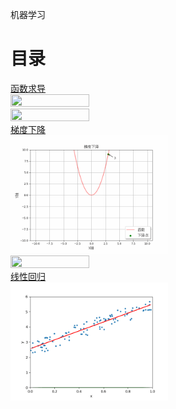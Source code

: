机器学习

# 目录

<a href="Derivative.md">
    函数求导</br>
    <img border="0" src="images/derivative/derivativeShow.gif" width="50%" height="50%" />
    <img border="0" src="images/derivative/sinShow.gif" width="50%" height="50%" />
</a></br>
<a href="GradientDescent.md">
    梯度下降</br>
    <img border="0" src="images/gd/gdShow.gif" width="50%" height="50%" />
    <img border="0" src="images/gd/gdShowSin.gif" width="50%" height="50%" />
</a></br>
<a href="LinearRegression.md">
    线性回归</br>
    <img border="0" src="images/lr/lrShow2.gif" width="50%" height="50%" />
</a></br>


